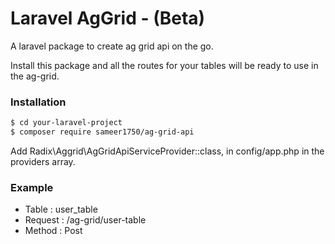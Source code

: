 # Laravel AgGrid - (Beta)

A laravel package to create ag grid api on the go.

Install this package and all the routes for your tables will be ready to use in the ag-grid.

### Installation

```sh
$ cd your-laravel-project
$ composer require sameer1750/ag-grid-api
```
Add Radix\Aggrid\AgGridApiServiceProvider::class, in config/app.php in the providers array.

### Example

  - Table : user_table
  - Request : /ag-grid/user-table
  - Method : Post
    
